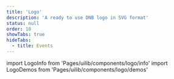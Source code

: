 ```yaml
---
title: 'Logo'
description: 'A ready to use DNB logo in SVG format'
status: null
order: 10
showTabs: true
hideTabs:
  - title: Events
---
```


import LogoInfo from 'Pages/uilib/components/logo/info'
import LogoDemos from 'Pages/uilib/components/logo/demos'

<LogoInfo />
<LogoDemos />

